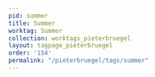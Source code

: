 ```yaml
---
pid: summer
title: Summer
worktag: Summer
collection: worktags_pieterbruegel
layout: tagpage_pieterbruegel
order: '154'
permalink: "/pieterbruegel/tags/summer"
---
```

